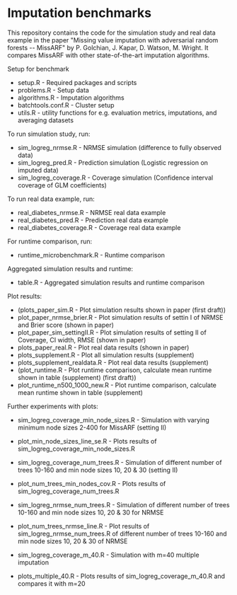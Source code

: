 # Imputation benchmarks
This repository contains the code for the simulation study and real data example 
in the paper "Missing value imputation with adversarial random forests -- MissARF" 
by P. Golchian, J. Kapar, D. Watson, M. Wright. It compares MissARF with other 
state-of-the-art imputation algorithms.

Setup for benchmark
* setup.R - Required packages and scripts
* problems.R - Setup data 
* algorithms.R - Imputation algorithms
* batchtools.conf.R - Cluster setup
* utils.R - utility functions for e.g. evaluation metrics, imputations, and averaging datasets

To run simulation study, run: 
* sim_logreg_nrmse.R - NRMSE simulation (difference to fully observed data)
* sim_logreg_pred.R - Prediction simulation (Logistic regression on imputed data)
* sim_logreg_coverage.R - Coverage simulation (Confidence interval coverage of GLM coefficients)

To run real data example, run:
* real_diabetes_nrmse.R - NRMSE real data example
* real_diabetes_pred.R - Prediction real data example
* real_diabetes_coverage.R - Coverage real data example

For runtime comparison, run:
* runtime_microbenchmark.R - Runtime comparison

Aggregated simulation results and runtime:
* table.R - Aggregated simulation results and runtime comparison

Plot results:
* (plots_paper_sim.R - Plot simulation results shown in paper (first draft))
* plot_paper_nrmse_brier.R - Plot simulation results of settin I of NRMSE and Brier score (shown in paper)
* plot_paper_sim_settingII.R - Plot simulation results of setting II of Coverage, CI width, RMSE (shown in paper)
* plots_paper_real.R - Plot real data results (shown in paper)
* plots_supplement.R - Plot all simulation results (supplement)
* plots_supplement_realdata.R - Plot real data results (supplement)
* (plot_runtime.R - Plot runtime comparison, calculate mean runtime shown in table (supplement) (first draft))
* plot_runtime_n500_1000_new.R - Plot runtime comparison, calculate mean runtime shown in table (supplement)

Further experiments with plots:
* sim_logreg_coverage_min_node_sizes.R - Simulation with varying minimum node sizes 2-400 for MissARF (setting II)
* plot_min_node_sizes_line_se.R - Plots results of sim_logreg_coverage_min_node_sizes.R 

* sim_logreg_coverage_num_trees.R - Simulation of different number of trees 10-160 and min node sizes 10, 20 & 30 (setting II)
* plot_num_trees_min_nodes_cov.R - Plots results of sim_logreg_coverage_num_trees.R
* sim_logreg_nrmse_num_trees.R - Simulation of different number of trees 10-160 and min node sizes 10, 20 & 30 for NRMSE 
* plot_num_trees_nrmse_line.R - Plot results of sim_logreg_nrmse_num_trees.R of different number of trees 10-160 and min node sizes 10, 20 & 30 of NRMSE

* sim_logreg_coverage_m_40.R - Simulation with m=40 multiple imputation
* plots_multiple_40.R - Plots results of sim_logreg_coverage_m_40.R and compares it with m=20


